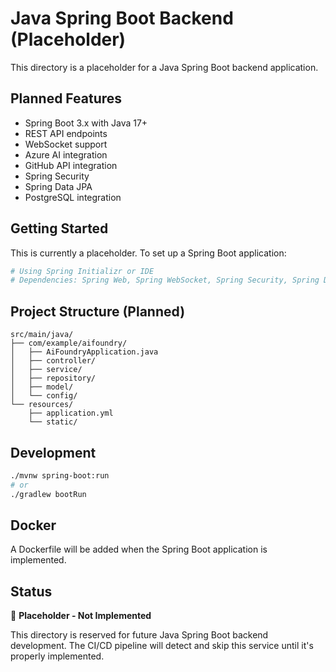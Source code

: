 # Java Spring Boot Backend (Placeholder)

This directory is a placeholder for a Java Spring Boot backend application.

## Planned Features

- Spring Boot 3.x with Java 17+
- REST API endpoints
- WebSocket support
- Azure AI integration
- GitHub API integration
- Spring Security
- Spring Data JPA
- PostgreSQL integration

## Getting Started

This is currently a placeholder. To set up a Spring Boot application:

```bash
# Using Spring Initializr or IDE
# Dependencies: Spring Web, Spring WebSocket, Spring Security, Spring Data JPA
```

## Project Structure (Planned)

```
src/main/java/
├── com/example/aifoundry/
│   ├── AiFoundryApplication.java
│   ├── controller/
│   ├── service/
│   ├── repository/
│   ├── model/
│   └── config/
└── resources/
    ├── application.yml
    └── static/
```

## Development

```bash
./mvnw spring-boot:run
# or
./gradlew bootRun
```

## Docker

A Dockerfile will be added when the Spring Boot application is implemented.

## Status

🚧 **Placeholder - Not Implemented**

This directory is reserved for future Java Spring Boot backend development. The CI/CD pipeline will detect and skip this service until it's properly implemented.